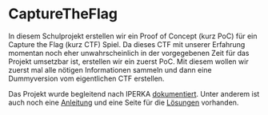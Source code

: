 # CaptureTheFlag

In diesem Schulprojekt erstellen wir ein Proof of Concept (kurz PoC) für ein Capture the Flag (kurz CTF) Spiel. Da dieses CTF mit unserer Erfahrung momentan noch eher unwahrscheinlich in der vorgegebenen Zeit für das Projekt umsetzbar ist, erstellen wir ein zuerst PoC. Mit diesem wollen wir zuerst mal alle nötigen Informationen sammeln und dann eine Dummyversion vom eigentlichen CTF erstellen.

Das Projekt wurde begleitend nach IPERKA [dokumentiert](https://mnaray.github.io/CaptureTheFlag/docs/Dokumentation). Unter anderem ist auch noch eine [Anleitung](https://mnaray.github.io/CaptureTheFlag/docs/Anleitung) und eine Seite für die [Lösungen](https://mnaray.github.io/CaptureTheFlag/docs/L%C3%B6sungen) vorhanden.
